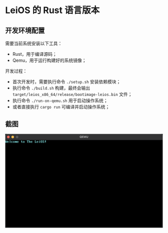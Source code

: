 # LeiOS 的 Rust 语言版本

## 开发环境配置

需要当前系统安装以下工具：

- Rust，用于编译源码；
- Qemu，用于运行构建好的系统镜像；

开发过程：

- 首次开发时，需要执行命令 `./setup.sh` 安装依赖模块；
- 执行命令 `./build.sh` 构建，最终会输出 `target/leios_x86_64/release/bootimage-leios.bin` 文件；
- 执行命令 `./run-on-qemu.sh` 用于启动操作系统；
- 或者直接执行 `cargo run` 可编译并启动操作系统；

## 截图

<img src="screenshot.png" width="640px">
